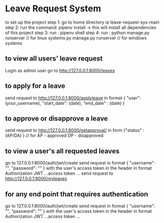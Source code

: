# Leave Request System

to set up the project
step 1: go to home directory ie leave-request-sys-main 
step 2: run the command:  pipenv install   -> this will install all dependencies of this project
step 3: run : pipenv shell 
step 4: run : python manage.py runserver   // for linux systems
              py manage.py runserver  // for windows systems



## to view all users' leave request
Login as admin user
go to http://127.0.0.1:8000/leaves


## to apply for a leave
send request to http://127.0.0.1:8000/applyleave
in format 
  {
    "user": (your_username),
    "start_date": (date),
    "end_date" : (date)
  }
  
 ## to approve or disapprove a leave 
 send request to http://127.0.0.1:8000/getapproval/<leave-id>
 in form 
  {"status" : (AP/DA) }     // for AP - approved   DP - disapproved
  
  
  
## to view a user's all requested leaves
 go to 127.0.0.1:8000/auth/jwt/create
  send request in format 
  {
    "username": "",
    "password": ""
  }
 with the user's access token in the header in format  Authorization JWT ...access token ...
 send request to http://127.0.0.1:8000/myleaves
 
  
  ## for any end point that requires authentication
   go to 127.0.0.1:8000/auth/jwt/create
  send request in format 
  {
    "username": "",
    "password": ""
  }
 with the user's access token in the header in format  Authorization JWT ...access token ...
